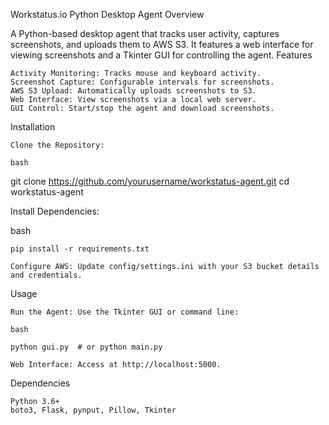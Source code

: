 Workstatus.io Python Desktop Agent
Overview

A Python-based desktop agent that tracks user activity, captures screenshots, and uploads them to AWS S3. It features a web interface for viewing screenshots and a Tkinter GUI for controlling the agent.
Features

    Activity Monitoring: Tracks mouse and keyboard activity.
    Screenshot Capture: Configurable intervals for screenshots.
    AWS S3 Upload: Automatically uploads screenshots to S3.
    Web Interface: View screenshots via a local web server.
    GUI Control: Start/stop the agent and download screenshots.

Installation

    Clone the Repository:

    bash

git clone https://github.com/yourusername/workstatus-agent.git
cd workstatus-agent

Install Dependencies:

bash

    pip install -r requirements.txt

    Configure AWS: Update config/settings.ini with your S3 bucket details and credentials.

Usage

    Run the Agent: Use the Tkinter GUI or command line:

    bash

    python gui.py  # or python main.py

    Web Interface: Access at http://localhost:5000.

Dependencies

    Python 3.6+
    boto3, Flask, pynput, Pillow, Tkinter